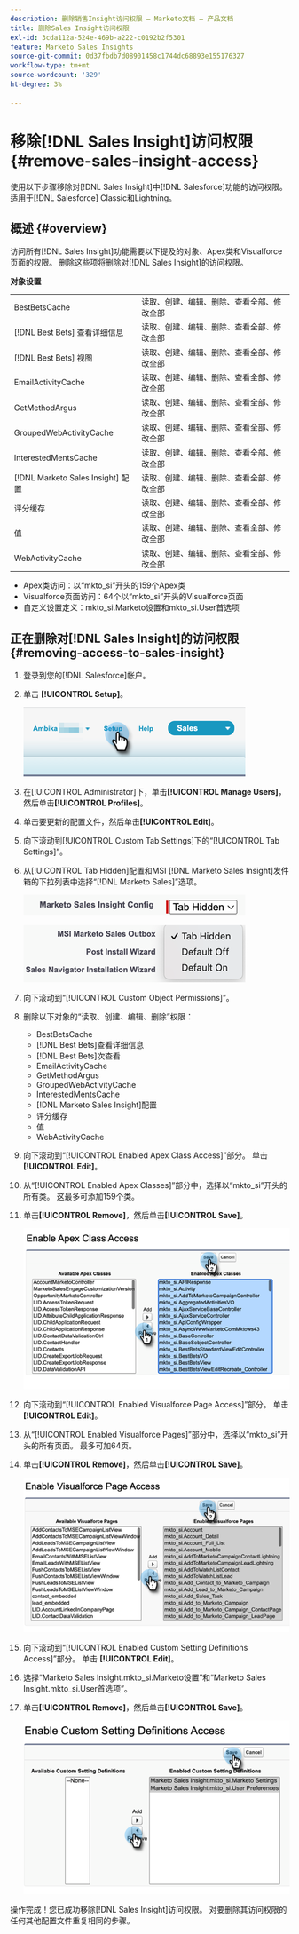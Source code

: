 ```yaml
---
description: 删除销售Insight访问权限 — Marketo文档 — 产品文档
title: 删除Sales Insight访问权限
exl-id: 3cda112a-524e-469b-a222-c0192b2f5301
feature: Marketo Sales Insights
source-git-commit: 0d37fbdb7d08901458c1744dc68893e155176327
workflow-type: tm+mt
source-wordcount: '329'
ht-degree: 3%

---
```


# 移除[!DNL Sales Insight]访问权限 {#remove-sales-insight-access}

使用以下步骤移除对[!DNL Sales Insight]中[!DNL Salesforce]功能的访问权限。 适用于[!DNL Salesforce] Classic和Lightning。

## 概述 {#overview}

访问所有[!DNL Sales Insight]功能需要以下提及的对象、Apex类和Visualforce页面的权限。 删除这些项将删除对[!DNL Sales Insight]的访问权限。

**对象设置**

<table> 
 <tbody> 
 <tr> 
   <td>BestBetsCache</td> 
   <td>读取、创建、编辑、删除、查看全部、修改全部</td> 
  </tr> 
  <tr> 
   <td>[!DNL Best Bets] 查看详细信息</td> 
   <td>读取、创建、编辑、删除、查看全部、修改全部</td> 
  </tr> 
  <tr> 
   <td>[!DNL Best Bets] 视图</td> 
   <td>读取、创建、编辑、删除、查看全部、修改全部</td> 
  </tr> 
  <tr> 
   <td>EmailActivityCache</td> 
   <td>读取、创建、编辑、删除、查看全部、修改全部</td> 
  </tr> 
  <tr> 
   <td>GetMethodArgus</td> 
   <td>读取、创建、编辑、删除、查看全部、修改全部</td> 
  </tr> 
  <tr> 
   <td>GroupedWebActivityCache</td> 
   <td>读取、创建、编辑、删除、查看全部、修改全部</td> 
  </tr> 
  <tr> 
   <td>InterestedMentsCache</td> 
   <td>读取、创建、编辑、删除、查看全部、修改全部</td> 
  </tr> 
  <tr> 
   <td>[!DNL Marketo Sales Insight] 配置</td> 
   <td>读取、创建、编辑、删除、查看全部、修改全部</td> 
  </tr> 
  <tr> 
   <td>评分缓存</td> 
   <td>读取、创建、编辑、删除、查看全部、修改全部</td> 
  </tr> 
  <tr> 
   <td>值</td> 
   <td>读取、创建、编辑、删除、查看全部、修改全部</td> 
  </tr> 
  <tr> 
   <td>WebActivityCache</td> 
   <td>读取、创建、编辑、删除、查看全部、修改全部</td> 
  </tr> 
 </tbody> 
</table>

* Apex类访问：以“mkto_si”开头的159个Apex类
* Visualforce页面访问：64个以“mkto_si”开头的Visualforce页面
* 自定义设置定义：mkto_si.Marketo设置和mkto_si.User首选项

## 正在删除对[!DNL Sales Insight]的访问权限 {#removing-access-to-sales-insight}

1. 登录到您的[!DNL Salesforce]帐户。

1. 单击 **[!UICONTROL Setup]**。

   ![](assets/remove-sales-insight-access-1.png)

1. 在[!UICONTROL Administrator]下，单击&#x200B;**[!UICONTROL Manage Users]**，然后单击&#x200B;**[!UICONTROL Profiles]**。

1. 单击要更新的配置文件，然后单击&#x200B;**[!UICONTROL Edit]**。

1. 向下滚动到[!UICONTROL Custom Tab Settings]下的“[!UICONTROL Tab Settings]”。

1. 从[!UICONTROL Tab Hidden]配置和MSI [!DNL Marketo Sales Insight]发件箱的下拉列表中选择“[!DNL Marketo Sales]”选项。

   ![](assets/remove-sales-insight-access-2.png)

   ![](assets/remove-sales-insight-access-3.png)

1. 向下滚动到“[!UICONTROL Custom Object Permissions]”。

1. 删除以下对象的“读取、创建、编辑、删除”权限：

   * BestBetsCache
   * [!DNL Best Bets]查看详细信息
   * [!DNL Best Bets]次查看
   * EmailActivityCache
   * GetMethodArgus
   * GroupedWebActivityCache
   * InterestedMentsCache
   * [!DNL Marketo Sales Insight]配置
   * 评分缓存
   * 值
   * WebActivityCache

1. 向下滚动到“[!UICONTROL Enabled Apex Class Access]”部分。 单击 **[!UICONTROL Edit]**。

1. 从“[!UICONTROL Enabled Apex Classes]”部分中，选择以“mkto_si”开头的所有类。 这最多可添加159个类。

1. 单击&#x200B;**[!UICONTROL Remove]**，然后单击&#x200B;**[!UICONTROL Save]**。

   ![](assets/remove-sales-insight-access-4.png)

1. 向下滚动到“[!UICONTROL Enabled Visualforce Page Access]”部分。 单击 **[!UICONTROL Edit]**。

1. 从“[!UICONTROL Enabled Visualforce Pages]”部分中，选择以“mkto_si”开头的所有页面。 最多可加64页。

1. 单击&#x200B;**[!UICONTROL Remove]**，然后单击&#x200B;**[!UICONTROL Save]**。

   ![](assets/remove-sales-insight-access-5.png)

1. 向下滚动到“[!UICONTROL Enabled Custom Setting Definitions Access]”部分。 单击 **[!UICONTROL Edit]**。

1. 选择“Marketo Sales Insight.mkto_si.Marketo设置”和“Marketo Sales Insight.mkto_si.User首选项”。

1. 单击&#x200B;**[!UICONTROL Remove]**，然后单击&#x200B;**[!UICONTROL Save]**。

   ![](assets/remove-sales-insight-access-6.png)

操作完成！您已成功移除[!DNL Sales Insight]访问权限。 对要删除其访问权限的任何其他配置文件重复相同的步骤。

